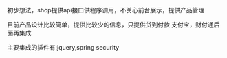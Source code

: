 初步想法，shop提供api接口供程序调用，不关心前台展示，提供产品管理

目前产品设计比较简单，提供比较少的信息，只提供贷到付款
支付宝，财付通后面再集成

主要集成的插件有:jquery,spring security

